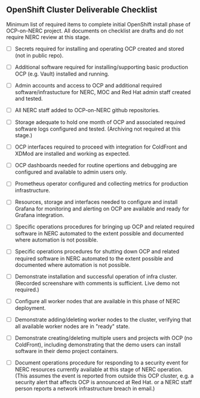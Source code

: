 
## OpenShift Cluster Deliverable Checklist

Minimum list of required items to complete initial OpenShift install phase of OCP-on-NERC project.  All documents on checklist are drafts and do not require NERC review at this stage.

- [ ] Secrets required for installing and operating OCP created and stored (not in public repo).

- [ ] Additional software required for installing/supporting basic production OCP (e.g. Vault) installed and running.

- [ ] Admin accounts and access to OCP and additional required software/infrastucture for NERC, MOC and Red Hat admin staff created and tested.

- [ ] All NERC staff added to OCP-on-NERC github repositories.

- [ ] Storage adequate to hold one month of OCP and associated required software logs configured and tested.  (Archiving not required at this stage.)

- [ ] OCP interfaces required to proceed with integration for ColdFront and XDMod are installed and working as expected.

- [ ] OCP dashboards needed for routine opertions and debugging are configured and available to admin users only.

- [ ] Prometheus operator configured and collecting metrics for production infrastructure.

- [ ] Resources, storage and interfaces needed to configure and install Grafana for monitoring and alerting on OCP are available and ready for Grafana integration.

- [ ] Specific operations procedures for bringing up OCP and related required software in NERC automated to the extent possible and documented where automation is not possible.

- [ ] Specific operations procedures for shutting down OCP and related required software in NERC automated to the extent possible and documented where automation is not possible.

- [ ] Demonstrate installation and successful operation of infra cluster. (Recorded screenshare with comments is sufficient.  Live demo not required.)

- [ ] Configure all worker nodes that are available in this phase of NERC deployment.

- [ ] Demonstrate adding/deleting worker nodes to the cluster, verifying that all available worker nodes are in "ready" state.

- [ ] Demonstrate creating/deleting multiple users and projects with OCP (no ColdFront), including demonstrating that the demo users can install software in their demo project containers.

- [ ] Document operations procedure for responding to a security event for NERC resources currently available at this stage of NERC operation.  (This assumes the event is reported from outside this OCP cluster, e.g. a security alert that affects OCP is announced at Red Hat. or a NERC staff person reports a network infrastructure breach in email.)

